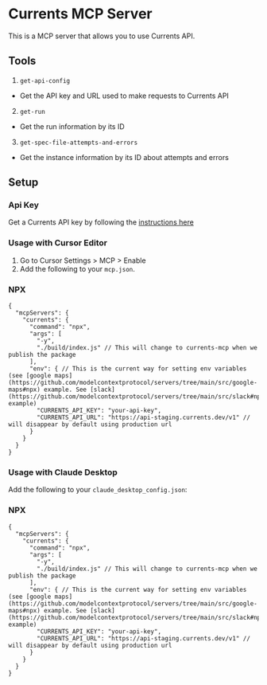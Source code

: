 # Currents MCP Server

This is a MCP server that allows you to use Currents API.

## Tools

1. `get-api-config`

- Get the API key and URL used to make requests to Currents API

2. `get-run`

- Get the run information by its ID

3. `get-spec-file-attempts-and-errors`

- Get the instance information by its ID about attempts and errors

## Setup

### Api Key

Get a Currents API key by following the [instructions here](https://docs.currents.dev/resources/api/api-keys)

### Usage with Cursor Editor

1. Go to Cursor Settings > MCP > Enable
2. Add the following to your `mcp.json`.

### NPX
```
{
  "mcpServers": {
    "currents": {
      "command": "npx",
      "args": [
        "-y",
        "./build/index.js" // This will change to currents-mcp when we publish the package
      ],
      "env": { // This is the current way for setting env variables (see [google maps](https://github.com/modelcontextprotocol/servers/tree/main/src/google-maps#npx) example. See [slack](https://github.com/modelcontextprotocol/servers/tree/main/src/slack#npx) example)
        "CURRENTS_API_KEY": "your-api-key",
        "CURRENTS_API_URL": "https://api-staging.currents.dev/v1" // will disappear by default using production url
      }
    }
  }
}
```

### Usage with Claude Desktop
Add the following to your `claude_desktop_config.json`:

### NPX
```
{
  "mcpServers": {
    "currents": {
      "command": "npx",
      "args": [
        "-y",
        "./build/index.js" // This will change to currents-mcp when we publish the package
      ],
      "env": { // This is the current way for setting env variables (see [google maps](https://github.com/modelcontextprotocol/servers/tree/main/src/google-maps#npx) example. See [slack](https://github.com/modelcontextprotocol/servers/tree/main/src/slack#npx) example)
        "CURRENTS_API_KEY": "your-api-key",
        "CURRENTS_API_URL": "https://api-staging.currents.dev/v1" // will disappear by default using production url
      }
    }
  }
}
```
